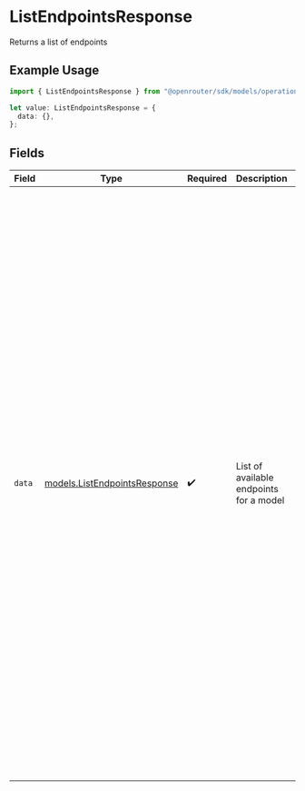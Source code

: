 # ListEndpointsResponse

Returns a list of endpoints

## Example Usage

```typescript
import { ListEndpointsResponse } from "@openrouter/sdk/models/operations";

let value: ListEndpointsResponse = {
  data: {},
};
```

## Fields

| Field                                                                                                                                                                                                                                                                                                                                                                                                                                                                                                                                                                                                                                                                                                                                                                                                                                                              | Type                                                                                                                                                                                                                                                                                                                                                                                                                                                                                                                                                                                                                                                                                                                                                                                                                                                               | Required                                                                                                                                                                                                                                                                                                                                                                                                                                                                                                                                                                                                                                                                                                                                                                                                                                                           | Description                                                                                                                                                                                                                                                                                                                                                                                                                                                                                                                                                                                                                                                                                                                                                                                                                                                        | Example                                                                                                                                                                                                                                                                                                                                                                                                                                                                                                                                                                                                                                                                                                                                                                                                                                                            |
| ------------------------------------------------------------------------------------------------------------------------------------------------------------------------------------------------------------------------------------------------------------------------------------------------------------------------------------------------------------------------------------------------------------------------------------------------------------------------------------------------------------------------------------------------------------------------------------------------------------------------------------------------------------------------------------------------------------------------------------------------------------------------------------------------------------------------------------------------------------------ | ------------------------------------------------------------------------------------------------------------------------------------------------------------------------------------------------------------------------------------------------------------------------------------------------------------------------------------------------------------------------------------------------------------------------------------------------------------------------------------------------------------------------------------------------------------------------------------------------------------------------------------------------------------------------------------------------------------------------------------------------------------------------------------------------------------------------------------------------------------------ | ------------------------------------------------------------------------------------------------------------------------------------------------------------------------------------------------------------------------------------------------------------------------------------------------------------------------------------------------------------------------------------------------------------------------------------------------------------------------------------------------------------------------------------------------------------------------------------------------------------------------------------------------------------------------------------------------------------------------------------------------------------------------------------------------------------------------------------------------------------------ | ------------------------------------------------------------------------------------------------------------------------------------------------------------------------------------------------------------------------------------------------------------------------------------------------------------------------------------------------------------------------------------------------------------------------------------------------------------------------------------------------------------------------------------------------------------------------------------------------------------------------------------------------------------------------------------------------------------------------------------------------------------------------------------------------------------------------------------------------------------------ | ------------------------------------------------------------------------------------------------------------------------------------------------------------------------------------------------------------------------------------------------------------------------------------------------------------------------------------------------------------------------------------------------------------------------------------------------------------------------------------------------------------------------------------------------------------------------------------------------------------------------------------------------------------------------------------------------------------------------------------------------------------------------------------------------------------------------------------------------------------------ |
| `data`                                                                                                                                                                                                                                                                                                                                                                                                                                                                                                                                                                                                                                                                                                                                                                                                                                                             | [models.ListEndpointsResponse](../../models/listendpointsresponse.md)                                                                                                                                                                                                                                                                                                                                                                                                                                                                                                                                                                                                                                                                                                                                                                                              | :heavy_check_mark:                                                                                                                                                                                                                                                                                                                                                                                                                                                                                                                                                                                                                                                                                                                                                                                                                                                 | List of available endpoints for a model                                                                                                                                                                                                                                                                                                                                                                                                                                                                                                                                                                                                                                                                                                                                                                                                                            | {<br/>"id": "openai/gpt-4",<br/>"name": "GPT-4",<br/>"created": 1692901234,<br/>"description": "GPT-4 is a large multimodal model that can solve difficult problems with greater accuracy.",<br/>"architecture": {<br/>"tokenizer": "GPT",<br/>"instruct_type": "chatml",<br/>"modality": "text-\u003etext",<br/>"input_modalities": [<br/>"text"<br/>],<br/>"output_modalities": [<br/>"text"<br/>]<br/>},<br/>"endpoints": [<br/>{<br/>"name": "OpenAI: GPT-4",<br/>"model_name": "GPT-4",<br/>"context_length": 8192,<br/>"pricing": {<br/>"prompt": "0.00003",<br/>"completion": "0.00006",<br/>"request": "0",<br/>"image": "0"<br/>},<br/>"provider_name": "OpenAI",<br/>"tag": "openai",<br/>"quantization": "fp16",<br/>"max_completion_tokens": 4096,<br/>"max_prompt_tokens": 8192,<br/>"supported_parameters": [<br/>"temperature",<br/>"top_p",<br/>"max_tokens",<br/>"frequency_penalty",<br/>"presence_penalty"<br/>],<br/>"status": "default",<br/>"uptime_last_30m": 99.5,<br/>"supports_implicit_caching": true<br/>}<br/>]<br/>} |